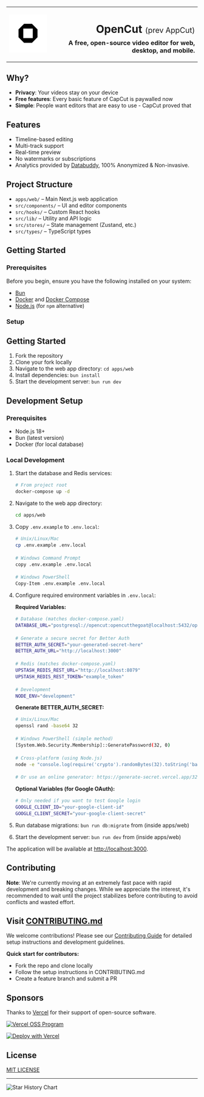 <table width="100%">
  <tr>
    <td align="left" width="120">
      <img src="apps/web/public/logo.png" alt="OpenCut Logo" width="100" />
    </td>
    <td align="right">
      <h1>OpenCut <span style="font-size: 0.7em; font-weight: normal;">(prev AppCut)</span></h1>
      <h3 style="margin-top: -10px;">A free, open-source video editor for web, desktop, and mobile.</h3>
    </td>
  </tr>
</table>

## Why?

- **Privacy**: Your videos stay on your device
- **Free features**: Every basic feature of CapCut is paywalled now
- **Simple**: People want editors that are easy to use - CapCut proved that

## Features

- Timeline-based editing
- Multi-track support
- Real-time preview
- No watermarks or subscriptions
- Analytics provided by [Databuddy](https://www.databuddy.cc?utm_source=opencut), 100% Anonymized & Non-invasive.

## Project Structure

- `apps/web/` – Main Next.js web application
- `src/components/` – UI and editor components
- `src/hooks/` – Custom React hooks
- `src/lib/` – Utility and API logic
- `src/stores/` – State management (Zustand, etc.)
- `src/types/` – TypeScript types

## Getting Started

### Prerequisites

Before you begin, ensure you have the following installed on your system:

- [Bun](https://bun.sh/docs/installation)
- [Docker](https://docs.docker.com/get-docker/) and [Docker Compose](https://docs.docker.com/compose/install/)
- [Node.js](https://nodejs.org/en/) (for `npm` alternative)

### Setup

## Getting Started

1. Fork the repository
2. Clone your fork locally
3. Navigate to the web app directory: `cd apps/web`
4. Install dependencies: `bun install`
5. Start the development server: `bun run dev`

## Development Setup

### Prerequisites

- Node.js 18+
- Bun (latest version)
- Docker (for local database)

### Local Development

1. Start the database and Redis services:

   ```bash
   # From project root
   docker-compose up -d
   ```

2. Navigate to the web app directory:

   ```bash
   cd apps/web
   ```

3. Copy `.env.example` to `.env.local`:

   ```bash
   # Unix/Linux/Mac
   cp .env.example .env.local

   # Windows Command Prompt
   copy .env.example .env.local

   # Windows PowerShell
   Copy-Item .env.example .env.local
   ```

4. Configure required environment variables in `.env.local`:

   **Required Variables:**

   ```bash
   # Database (matches docker-compose.yaml)
   DATABASE_URL="postgresql://opencut:opencutthegoat@localhost:5432/opencut"

   # Generate a secure secret for Better Auth
   BETTER_AUTH_SECRET="your-generated-secret-here"
   BETTER_AUTH_URL="http://localhost:3000"

   # Redis (matches docker-compose.yaml)
   UPSTASH_REDIS_REST_URL="http://localhost:8079"
   UPSTASH_REDIS_REST_TOKEN="example_token"

   # Development
   NODE_ENV="development"
   ```

   **Generate BETTER_AUTH_SECRET:**

   ```bash
   # Unix/Linux/Mac
   openssl rand -base64 32

   # Windows PowerShell (simple method)
   [System.Web.Security.Membership]::GeneratePassword(32, 0)

   # Cross-platform (using Node.js)
   node -e "console.log(require('crypto').randomBytes(32).toString('base64'))"

   # Or use an online generator: https://generate-secret.vercel.app/32
   ```

   **Optional Variables (for Google OAuth):**

   ```bash
   # Only needed if you want to test Google login
   GOOGLE_CLIENT_ID="your-google-client-id"
   GOOGLE_CLIENT_SECRET="your-google-client-secret"
   ```

5. Run database migrations: `bun run db:migrate` from (inside apps/web)
6. Start the development server: `bun run dev` from (inside apps/web)

The application will be available at [http://localhost:3000](http://localhost:3000).

## Contributing

**Note**: We're currently moving at an extremely fast pace with rapid development and breaking changes. While we appreciate the interest, it's recommended to wait until the project stabilizes before contributing to avoid conflicts and wasted effort.

## Visit [CONTRIBUTING.md](.github/CONTRIBUTING.md)

We welcome contributions! Please see our [Contributing Guide](.github/CONTRIBUTING.md) for detailed setup instructions and development guidelines.

**Quick start for contributors:**

- Fork the repo and clone locally
- Follow the setup instructions in CONTRIBUTING.md
- Create a feature branch and submit a PR

## Sponsors

Thanks to [Vercel](https://vercel.com?utm_source=github-opencut&utm_campaign=oss) for their support of open-source software.

<a href="https://vercel.com/oss">
  <img alt="Vercel OSS Program" src="https://vercel.com/oss/program-badge.svg" />
</a>

[![Deploy with Vercel](https://vercel.com/button)](https://vercel.com/new/clone?repository-url=https%3A%2F%2Fgithub.com%2FOpenCut-app%2FOpenCut&project-name=opencut&repository-name=opencut)

## License

[MIT LICENSE](LICENSE)

---

![Star History Chart](https://api.star-history.com/svg?repos=opencut-app/opencut&type=Date)
